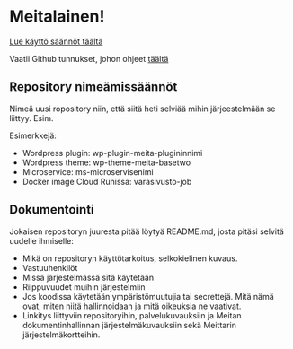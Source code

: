 # Meitalainen! 

[Lue käyttö säännöt täältä](https://github.com/meidan-it-ja-talous-oy/.github/blob/master/README.md)

Vaatii Github tunnukset, johon ohjeet [täältä](https://meitafi.sharepoint.com/:w:/s/Meita-Intra/EVqPVCA8615Lhuim4gh7AsUBQCLEEgnMxM5ejVle7VPLQQ?e=OnuLe7)

## Repository nimeämissäännöt

Nimeä uusi ropository niin, että siitä heti selviää mihin järjeestelmään se liittyy. Esim.

Esimerkkejä:

- Wordpress plugin: wp-plugin-meita-plugininnimi
- Wordpress theme: wp-theme-meita-basetwo
- Microservice: ms-microservisenimi
- Docker image Cloud Runissa: varasivusto-job 

## Dokumentointi

Jokaisen repositoryn juuresta pitää löytyä README.md, josta pitäsi selvitä uudelle ihmiselle:

- Mikä on repositoryn käyttötarkoitus, selkokielinen kuvaus.
- Vastuuhenkilöt
- Missä järjestelmässä sitä käytetään
- Riippuvuudet muihin järjestelmiin
- Jos koodissa käytetään ympäristömuutujia tai secrettejä. Mitä nämä ovat, miten niitä hallinnoidaan ja mitä oikeuksia ne vaativat.
- Linkitys liittyviin repositoryihin, palvelukuvauksiin ja Meitan dokumentinhallinnan järjestelmäkuvauksiin sekä Meittarin järjestelmäkortteihin.
